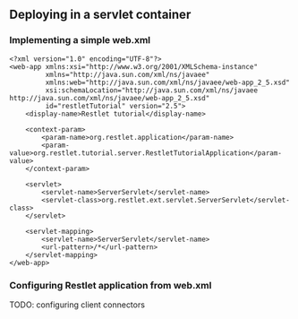 ## Deploying in a servlet container ##

### Implementing a simple web.xml ###


    <?xml version="1.0" encoding="UTF-8"?>
    <web-app xmlns:xsi="http://www.w3.org/2001/XMLSchema-instance"
             xmlns="http://java.sun.com/xml/ns/javaee"
             xmlns:web="http://java.sun.com/xml/ns/javaee/web-app_2_5.xsd"
             xsi:schemaLocation="http://java.sun.com/xml/ns/javaee http://java.sun.com/xml/ns/javaee/web-app_2_5.xsd"
             id="restletTutorial" version="2.5">
        <display-name>Restlet tutorial</display-name>

        <context-param>
            <param-name>org.restlet.application</param-name>
            <param-value>org.restlet.tutorial.server.RestletTutorialApplication</param-value>
        </context-param>

        <servlet>
            <servlet-name>ServerServlet</servlet-name>
            <servlet-class>org.restlet.ext.servlet.ServerServlet</servlet-class>
        </servlet>

        <servlet-mapping>
            <servlet-name>ServerServlet</servlet-name>
            <url-pattern>/*</url-pattern>
        </servlet-mapping>
    </web-app>


### Configuring Restlet application from web.xml ###

TODO: configuring client connectors
